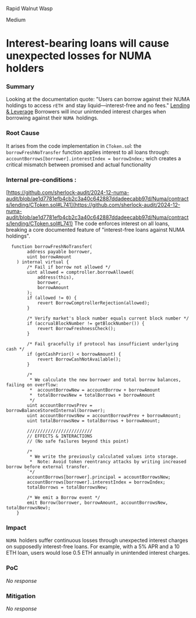 Rapid Walnut Wasp

Medium

# Interest-bearing loans will cause unexpected losses for NUMA holders

### Summary

Looking at the documentation quote: "Users can borrow against their NUMA holdings to access `rETH `and stay liquid—interest-free and no fees."  [Lending & Leverage](https://docs.google.com/presentation/d/1Hf_zskMHjUxKmXabYi0ehQ9TDSxSVoP8km9UETIYjLI/edit#slide=id.g2e2bfb85334_0_6) Borrowers will incur unintended interest charges when borrowing against their `NUMA `holdings.

### Root Cause

It  arises from the code implementation in `CToken.so`l:  the `borrowFreshNoTransfer` function applies interest to all loans through:
`accountBorrows[borrower].interestIndex = borrowIndex;` wich creates a critical mismatch between promised and actual functionality

### Internal pre-conditions : 
[https://github.com/sherlock-audit/2024-12-numa-audit/blob/ae1d7781efb4cb2c3a40c642887ddadeecabb97d/Numa/contracts/lending/CToken.sol#L741](https://github.com/sherlock-audit/2024-12-numa-audit/blob/ae1d7781efb4cb2c3a40c642887ddadeecabb97d/Numa/contracts/lending/CToken.sol#L741)
The code enforces interest on all loans, breaking a core documented feature of "interest-free loans against NUMA holdings".
```solidity
  function borrowFreshNoTransfer(
        address payable borrower,
        uint borrowAmount
    ) internal virtual {
        /* Fail if borrow not allowed */
        uint allowed = comptroller.borrowAllowed(
            address(this),
            borrower,
            borrowAmount
        );
        if (allowed != 0) {
            revert BorrowComptrollerRejection(allowed);
        }

        /* Verify market's block number equals current block number */
        if (accrualBlockNumber != getBlockNumber()) {
            revert BorrowFreshnessCheck();
        }

        /* Fail gracefully if protocol has insufficient underlying cash */
        if (getCashPrior() < borrowAmount) {
            revert BorrowCashNotAvailable();
        }

        /*
         * We calculate the new borrower and total borrow balances, failing on overflow:
         *  accountBorrowNew = accountBorrow + borrowAmount
         *  totalBorrowsNew = totalBorrows + borrowAmount
         */
        uint accountBorrowsPrev = borrowBalanceStoredInternal(borrower);
        uint accountBorrowsNew = accountBorrowsPrev + borrowAmount;
        uint totalBorrowsNew = totalBorrows + borrowAmount;

        /////////////////////////
        // EFFECTS & INTERACTIONS
        // (No safe failures beyond this point)

        /*
         * We write the previously calculated values into storage.
         *  Note: Avoid token reentrancy attacks by writing increased borrow before external transfer.
        `*/
        accountBorrows[borrower].principal = accountBorrowsNew;
        accountBorrows[borrower].interestIndex = borrowIndex;
        totalBorrows = totalBorrowsNew;

        /* We emit a Borrow event */
        emit Borrow(borrower, borrowAmount, accountBorrowsNew, totalBorrowsNew);
    }

```


### Impact

`NUMA `holders suffer continuous losses through unexpected interest charges on supposedly interest-free loans. For example, with a 5% APR and a 10 ETH loan, users would lose 0.5 ETH annually in unintended interest charges.

### PoC

_No response_

### Mitigation

_No response_